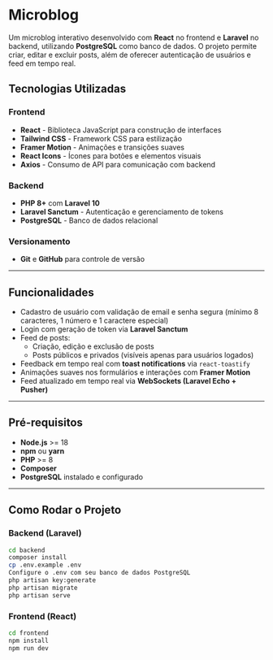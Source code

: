 # Microblog 

Um microblog interativo desenvolvido com **React** no frontend e **Laravel** no backend, utilizando **PostgreSQL** como banco de dados. O projeto permite criar, editar e excluir posts, além de oferecer autenticação de usuários e feed em tempo real.  

## Tecnologias Utilizadas

### Frontend
- **React** - Biblioteca JavaScript para construção de interfaces
- **Tailwind CSS** - Framework CSS para estilização
- **Framer Motion** - Animações e transições suaves
- **React Icons** - Ícones para botões e elementos visuais
- **Axios** - Consumo de API para comunicação com backend

### Backend
- **PHP 8+** com **Laravel 10**
- **Laravel Sanctum** - Autenticação e gerenciamento de tokens
- **PostgreSQL** - Banco de dados relacional

### Versionamento
- **Git** e **GitHub** para controle de versão

---

## Funcionalidades

- Cadastro de usuário com validação de email e senha segura (mínimo 8 caracteres, 1 número e 1 caractere especial)
- Login com geração de token via **Laravel Sanctum**
- Feed de posts:
  - Criação, edição e exclusão de posts
  - Posts públicos e privados (visíveis apenas para usuários logados)
- Feedback em tempo real com **toast notifications** via `react-toastify`
- Animações suaves nos formulários e interações com **Framer Motion**
- Feed atualizado em tempo real via **WebSockets (Laravel Echo + Pusher)**

---

## Pré-requisitos

- **Node.js** >= 18
- **npm** ou **yarn**
- **PHP** >= 8
- **Composer**
- **PostgreSQL** instalado e configurado

---

## Como Rodar o Projeto

### Backend (Laravel)
```bash
cd backend
composer install
cp .env.example .env
Configure o .env com seu banco de dados PostgreSQL
php artisan key:generate
php artisan migrate
php artisan serve
```

### Frontend (React)
```bash
cd frontend
npm install
npm run dev
```
